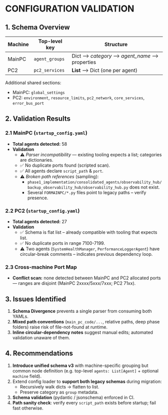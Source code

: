 # CONFIGURATION VALIDATION

## 1. Schema Overview
| Machine | Top-level key | Structure |
|---------|--------------|-----------|
| MainPC  | `agent_groups` | Dict ⟶ *category* ⟶ *agent_name* ⟶ properties |
| PC2     | `pc2_services` | **List** ⟶ Dict (one per agent) |

Additional shared sections:
* MainPC: `global_settings`
* PC2: `environment`, `resource_limits`, `pc2_network`, `core_services`, `error_bus_port`

## 2. Validation Results
### 2.1 MainPC (`startup_config.yaml`)
* **Total agents detected:** 58
* **Validation**
  * ⚠️ *Parser incompatibility* — existing tooling expects a list; categories are dictionaries.
  * ✅ No duplicate ports found (scripted scan).
  * ✅ All agents declare `script_path` & `port`.
  * ⚠️ *Broken path references* (sampling):
    * `phase1_implementation/consolidated_agents/observability_hub/backup_observability_hub/observability_hub.py` does not exist.
    * Several `FORMAINPC/*.py` files point to legacy paths – verify presence.

### 2.2 PC2 (`startup_config.yaml`)
* **Total agents detected:** 27
* **Validation**
  * ✅ Schema is flat list – already compatible with tooling that expects list.
  * ✅ No duplicate ports in range 7100-7199.
  * ⚠️ Two agents (`SystemHealthManager`, `PerformanceLoggerAgent`) have circular-break comments – indicates previous dependency loop.

### 2.3 Cross-machine Port Map
* **Conflict scan:** none detected between MainPC and PC2 allocated ports — ranges are disjoint (MainPC 2xxxx/5xxx/7xxx; PC2 71xx).

## 3. Issues Identified
1. **Schema Divergence** prevents a single parser from consuming both YAMLs.
2. **Mixed path conventions** (`main_pc_code/...`, relative paths, deep phase folders) raise risk of file-not-found at runtime.
3. **Inline circular-dependency notes** suggest manual edits; automated validation unaware of them.

## 4. Recommendations
1. **Introduce unified schema v3** with machine-specific grouping but common node definition (e.g. top-level `agents: List[Agent]` + optional `machine` field).
2. Extend config loader to **support both legacy schemas** during migration:
   * Recursively walk dicts → flatten to list.
   * Preserve category as `group` metadata.
3. **Schema validation** (pydantic / jsonschema) enforced in CI.
4. **Path sanity check**: verify every `script_path` exists before startup; fail fast otherwise.
